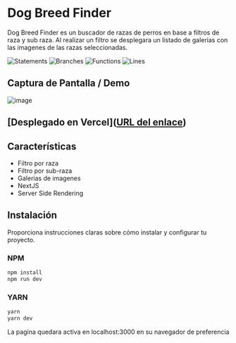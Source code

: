 # Dog Breed Finder

Dog Breed Finder es un buscador de razas de perros en base a filtros de raza y sub raza. 
Al realizar un filtro se desplegara un listado de galerias con las imagenes de las razas seleccionadas.

![Statements](https://img.shields.io/badge/statements-86.27%25-yellow.svg?style=flat)
![Branches](https://img.shields.io/badge/branches-87.87%25-yellow.svg?style=flat)
![Functions](https://img.shields.io/badge/functions-91.66%25-brightgreen.svg?style=flat)
![Lines](https://img.shields.io/badge/lines-86.27%25-yellow.svg?style=flat)

## Captura de Pantalla / Demo

![image](https://github.com/KevinOsorioCodes/dog-breed-finder/assets/106363544/4c015297-5e25-459d-a6f2-bcd92241caaa)

## [Desplegado en Vercel]([URL del enlace](https://dog-breed-finder-41n66aaa7-kevinosoriocodes.vercel.app/))

## Características


- Filtro por raza
- Filtro por sub-raza
- Galerias de imagenes
- NextJS
- Server Side Rendering

## Instalación

Proporciona instrucciones claras sobre cómo instalar y configurar tu proyecto.
### NPM
```bash
npm install
npm run dev
```
### YARN

```bash
yarn
yarn dev
```

La pagina quedara activa en localhost:3000 en su navegador de preferencia
